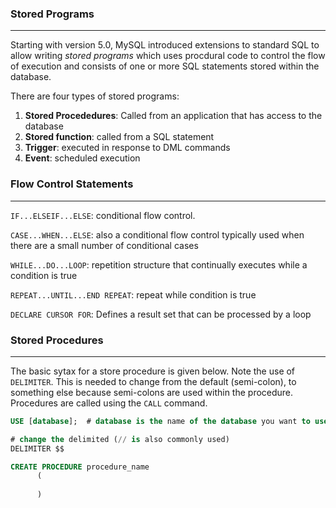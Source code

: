 ### Stored Programs
---
Starting with version 5.0, MySQL introduced extensions to standard SQL to allow writing _stored programs_ which uses procdural code to control the flow of execution and 
consists of one or more SQL statements stored within the database.  

There are four types of stored programs:

1. __Stored Procededures__:  Called from an application that has access to the database
2. __Stored function__: called from a SQL statement  
3. __Trigger__: executed in response to DML commands
4. __Event__: scheduled execution

### Flow Control Statements
---

`IF...ELSEIF...ELSE`: conditional flow control.

`CASE...WHEN...ELSE`: also a conditional flow control typically used when there are a small number of conditional cases

`WHILE...DO...LOOP`: repetition structure that continually executes while a condition is true

`REPEAT...UNTIL...END REPEAT`:  repeat while condition is true

`DECLARE CURSOR FOR`:  Defines a result set that can be processed by a loop

### Stored Procedures
---
The basic sytax for a store procedure is given below.  Note the use of `DELIMITER`.  This is needed to change from the default (semi-colon), to something else because semi-colons are used within the procedure.  Procedures are called using the `CALL` command.

```sql
USE [database];  # database is the name of the database you want to use  

# change the delimited (// is also commonly used)
DELIMITER $$  

CREATE PROCEDURE procedure_name
      (
        
      )
```
